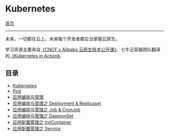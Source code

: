 Kubernetes
=============

[首页](../README.md)

-----

未来，一切都在云上，未来每个开发者都应当掌握云原生。

学习资源主要来自[《CNCF x Alibaba 云原生技术公开课》](https://edu.aliyun.com/course/1651?spm=5176.10731542.0.0.43d020beAI8xeA)、七牛云容器团队翻译的[《Kubernetes in Action》](https://book.douban.com/subject/30418855/)。

## 目录

- [Kubernetes](./03-k8s.md)
- [Pod](./04-pod.md)
- [应用编排与管理](./05-labels-anotations-owereference.md)
- [应用编排与管理之 Deployment & Replicaset](./06-deployment.md)
- [应用编排与管理之 Job & CronJob](./07-job.md)
- [应用编排与管理之 DaemonSet](./07-daemonset.md)
- [应用配置管理之 InitContainer](./08-init-container.md)
- [应用配置管理之 Service](./14-service.md)
